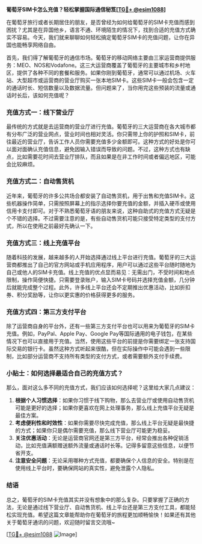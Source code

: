 **葡萄牙SIM卡怎么充值？轻松掌握国际通信秘笈[[TG💪+ @esim1088](https://t.me/s/esim1088)]**

在葡萄牙旅行或者长期居住的朋友，是否曾经为如何给葡萄牙的SIM卡充值而感到困扰？尤其是在异国他乡，语言不通、环境陌生的情况下，找到合适的充值方式确实不容易。今天，我们就来聊聊如何轻松搞定葡萄牙SIM卡的充值问题，让你在异国也能畅享网络自由。

首先，我们得了解葡萄牙的通信市场。葡萄牙的移动网络主要由三家运营商提供服务：MEO、NOS和Vodafone。这三大运营商覆盖了葡萄牙的主要城市和乡村地区，提供了各种不同的套餐和服务。如果你刚到葡萄牙，通常可以通过机场、火车站、大型超市或运营商的营业厅购买一张本地SIM卡。这些SIM卡一般会包含一定的通话时长、短信数量以及数据流量。但问题来了，当你用完这些预装的流量或通话时长后，该如何充值呢？

### 充值方式一：线下营业厅

最传统的方式就是去运营商的营业厅进行充值。葡萄牙的三大运营商在各大城市都有分布广泛的营业网点，营业时间也相对灵活。你只需带上你的护照和SIM卡，前往最近的营业厅，告诉工作人员你需要充值多少金额即可。这种方式的好处是你可以面对面确认充值信息，避免因输入错误而导致的问题。不过，这种方式也有缺点，比如需要花时间去营业厅排队，而且如果是在非工作时间或者偏远地区，可能会比较麻烦。

### 充值方式二：自动售货机

近年来，葡萄牙的许多公共场合都安装了自动售货机，用于出售和充值SIM卡。这些机器操作简单，只需按照屏幕上的指示选择你要充值的金额，并插入硬币或使用信用卡支付即可。对于不熟悉葡萄牙语的朋友来说，这种自助式的充值方式无疑是个不错的选择。不过需要注意的是，有些自动售货机可能只接受特定类型的支付方式，所以在使用之前最好先确认一下。

### 充值方式三：线上充值平台

随着科技的发展，越来越多的人开始选择通过线上平台进行充值。葡萄牙的三大运营商都推出了自己的官方网站或手机应用程序，用户可以通过这些平台随时随地为自己或他人的SIM卡充值。线上充值的优点显而易见：无需出门，不受时间和地点限制，操作简便快捷。只需要登录账户，输入SIM卡号码并选择充值金额，几分钟后就能完成整个过程。此外，许多线上平台还会不定期推出优惠活动，比如折扣券、积分奖励等，让你以更实惠的价格获得更多的服务。

### 充值方式四：第三方支付平台

除了运营商自身的平台外，还有一些第三方支付平台也可以用来为葡萄牙的SIM卡充值。例如，PayPal、Apple Pay、Google Pay等国际通用的电子钱包，在某些情况下也可以直接用于充值。当然，使用这些平台的前提是你需要绑定一张支持国际交易的银行卡。虽然这种方式听起来很酷，但在实际操作中可能会遇到一些限制，比如部分运营商不支持所有类型的支付方式，或者需要额外支付手续费。

### 小贴士：如何选择最适合自己的充值方式？

那么，面对这么多不同的充值方式，我们应该如何选择呢？这里给大家几点建议：

1. **根据个人习惯选择**：如果你习惯于线下购物，那么去营业厅或使用自动售货机可能是更好的选择；如果你更喜欢在网上处理事务，那么线上充值平台无疑是最佳方案。
2. **考虑便利性和时效性**：如果你需要尽快完成充值，那么线上平台无疑是最快捷的方式；如果你只是偶尔需要充值，那么线下营业厅可能更为稳妥。
3. **关注优惠活动**：无论是运营商官网还是第三方平台，经常会推出各种促销活动，比如充值满额赠送额外流量或通话时长等。记得多留意这些信息，以便节省开支。
4. **注意安全问题**：无论采用哪种方式充值，都要确保个人信息的安全。特别是在使用线上平台时，要确保网站的真实性，避免泄露个人隐私。

### 结语

总之，葡萄牙的SIM卡充值其实并没有想象中的那么复杂。只要掌握了正确的方法，无论是通过线下营业厅、自动售货机、线上平台还是第三方支付工具，都能轻松实现充值。希望这篇文章能帮助你在葡萄牙的旅程更加顺畅愉快！如果还有其他关于葡萄牙通讯的问题，欢迎随时留言交流哦~

[[TG💪+ @esim1088](https://t.me/s/esim1088) ![Image](https://i.postimg.cc/4NQfJmqS/Snipaste-2025-05-13-00-14-12.png)]